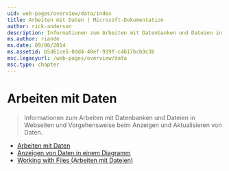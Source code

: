 ```yaml
---
uid: web-pages/overview/data/index
title: Arbeiten mit Daten | Microsoft-Dokumentation
author: rick-anderson
description: Informationen zum Arbeiten mit Datenbanken und Dateien in Webseiten und Vorgehensweise beim Anzeigen und Aktualisieren von Daten.
ms.author: riande
ms.date: 09/08/2014
ms.assetid: b5d61ce5-0dd4-40ef-939f-c4b17bcb9c3b
msc.legacyurl: /web-pages/overview/data
msc.type: chapter
---
```

<a name="working-with-data"></a>Arbeiten mit Daten
====================
> Informationen zum Arbeiten mit Datenbanken und Dateien in Webseiten und Vorgehensweise beim Anzeigen und Aktualisieren von Daten.


- [Arbeiten mit Daten](5-working-with-data.md)
- [Anzeigen von Daten in einem Diagramm](7-displaying-data-in-a-chart.md)
- [Working with Files (Arbeiten mit Dateien)](working-with-files.md)
